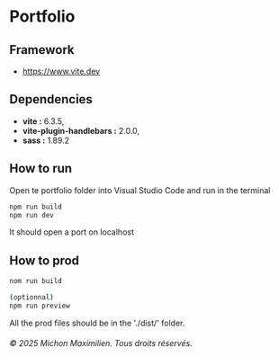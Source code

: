 # Portfolio
## Framework
- https://www.vite.dev

## Dependencies
- <strong>vite :</strong> 6.3.5,
- <strong>vite-plugin-handlebars :</strong> 2.0.0,
- <strong>sass :</strong> 1.89.2

## How to run

Open te portfolio folder into Visual Studio Code and run in the terminal
```bash
npm run build
npm run dev
```

It should open a port on localhost

## How to prod

```bash
nom run build

(optionnal)
npm run preview
```
All the prod files should be in the './dist/' folder.

###### © 2025 Michon Maximilien. Tous droits réservés.